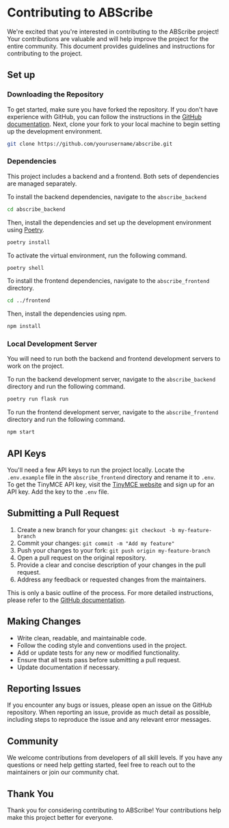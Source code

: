 # Contributing to ABScribe

We're excited that you're interested in contributing to the ABScribe project! Your contributions are valuable and will help improve the project for the entire community. This document provides guidelines and instructions for contributing to the project.

## Set up

### Downloading the Repository

To get started, make sure you have forked the repository. If you don't have experience with GitHub, you can follow the instructions in the [GitHub documentation](https://docs.github.com/en/get-started/quickstart/fork-a-repo).
Next, clone your fork to your local machine to begin setting up the development environment.

```bash
git clone https://github.com/yourusername/abscribe.git
```

### Dependencies

This project includes a backend and a frontend. Both sets of dependencies are managed separately.

To install the backend dependencies, navigate to the `abscribe_backend`

```bash
cd abscribe_backend
```

Then, install the dependencies and set up the development environment using [Poetry](https://python-poetry.org/).

```bash
poetry install
```

To activate the virtual environment, run the following command.

```bash
poetry shell
```

To install the frontend dependencies, navigate to the `abscribe_frontend` directory.

```bash
cd ../frontend
```

Then, install the dependencies using npm.

```bash
npm install
```

### Local Development Server

You will need to run both the backend and frontend development servers to work on the project.

To run the backend development server, navigate to the `abscribe_backend` directory and run the following command.

```bash
poetry run flask run
```

To run the frontend development server, navigate to the `abscribe_frontend` directory and run the following command.

```bash
npm start
```

## API Keys

You'll need a few API keys to run the project locally. Locate the `.env.example` file in the `abscribe_frontend` directory and rename it to `.env`. To get the TinyMCE API key, visit the [TinyMCE website](https://www.tiny.cloud/) and sign up for an API key. Add the key to the `.env` file. 


## Submitting a Pull Request

1. Create a new branch for your changes: `git checkout -b my-feature-branch`
2. Commit your changes: `git commit -m "Add my feature"`
3. Push your changes to your fork: `git push origin my-feature-branch`
4. Open a pull request on the original repository.
5. Provide a clear and concise description of your changes in the pull request.
6. Address any feedback or requested changes from the maintainers.

This is only a basic outline of the process. For more detailed instructions, please refer to the [GitHub documentation](https://docs.github.com/en/pull-requests).

## Making Changes

- Write clean, readable, and maintainable code.
- Follow the coding style and conventions used in the project.
- Add or update tests for any new or modified functionality.
- Ensure that all tests pass before submitting a pull request.
- Update documentation if necessary.

## Reporting Issues

If you encounter any bugs or issues, please open an issue on the GitHub repository. When reporting an issue, provide as much detail as possible, including steps to reproduce the issue and any relevant error messages.

## Community

We welcome contributions from developers of all skill levels. If you have any questions or need help getting started, feel free to reach out to the maintainers or join our community chat.

## Thank You

Thank you for considering contributing to ABScribe! Your contributions help make this project better for everyone.
